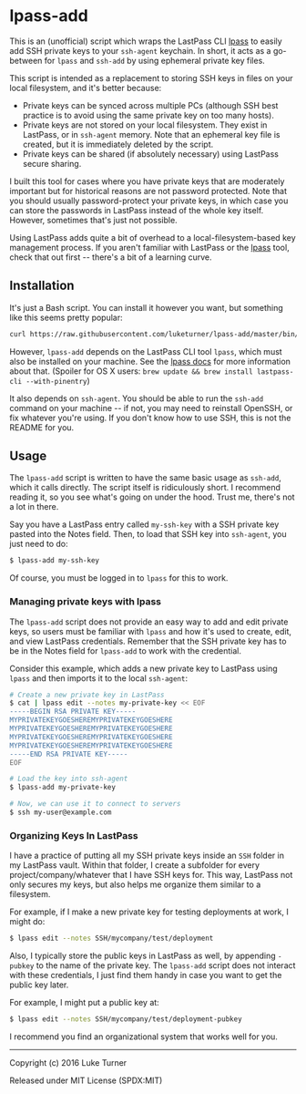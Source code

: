 # lpass-add

This is an (unofficial) script which wraps the LastPass CLI [lpass](https://github.com/lastpass/lastpass-cli) to easily add SSH private keys to your `ssh-agent` keychain. In short, it acts as a go-between for `lpass` and `ssh-add` by using ephemeral private key files.

This script is intended as a replacement to storing SSH keys in files on your local filesystem, and it's better because:

* Private keys can be synced across multiple PCs (although SSH best practice is to avoid using the same private key on too many hosts).
* Private keys are not stored on your local filesystem. They exist in LastPass, or in `ssh-agent` memory. Note that an ephemeral key file is created, but it is immediately deleted by the script.
* Private keys can be shared (if absolutely necessary) using LastPass secure sharing.

I built this tool for cases where you have private keys that are moderately important but for historical reasons are not password protected. Note that you should usually password-protect your private keys, in which case you can store the passwords in LastPass instead of the whole key itself. However, sometimes that's just not possible.

Using LastPass adds quite a bit of overhead to a local-filesystem-based key management process. If you aren't familiar with LastPass or the [lpass](https://github.com/lastpass/lastpass-cli) tool, check that out first -- there's a bit of a learning curve.

## Installation

It's just a Bash script. You can install it however you want, but something like this seems pretty popular:

``` bash
curl https://raw.githubusercontent.com/luketurner/lpass-add/master/bin/lpass-add -o /usr/local/bin/lpass-add && chmod +x /usr/local/bin/lpass-add
```

However, `lpass-add` depends on the LastPass CLI tool `lpass`, which must also be installed on your machine. See the [lpass docs](https://github.com/lastpass/lastpass-cli) for more information about that. (Spoiler for OS X users: `brew update && brew install lastpass-cli --with-pinentry`) 

It also depends on `ssh-agent`. You should be able to run the `ssh-add` command on your machine -- if not, you may need to reinstall OpenSSH, or fix whatever you're using. If you don't know how to use SSH, this is not the README for you.

## Usage

The `lpass-add` script is written to have the same basic usage as `ssh-add`, which it calls directly. The script itself is ridiculously short. I recommend reading it, so you see what's going on under the hood. Trust me, there's not a lot in there.

Say you have a LastPass entry called `my-ssh-key` with a SSH private key pasted into the Notes field. Then, to load that SSH key into `ssh-agent`, you just need to do:

``` bash
$ lpass-add my-ssh-key
```

Of course, you must be logged in to `lpass` for this to work. 

### Managing private keys with lpass

The `lpass-add` script does not provide an easy way to add and edit private keys, so users must be familiar with `lpass` and how it's used to create, edit, and view LastPass credentials. Remember that the SSH private key has to be in the Notes field for `lpass-add` to work with the credential.

Consider this example, which adds a new private key to LastPass using `lpass` and then imports it to the local `ssh-agent`:

``` bash
# Create a new private key in LastPass
$ cat | lpass edit --notes my-private-key << EOF
-----BEGIN RSA PRIVATE KEY-----
MYPRIVATEKEYGOESHEREMYPRIVATEKEYGOESHERE
MYPRIVATEKEYGOESHEREMYPRIVATEKEYGOESHERE
MYPRIVATEKEYGOESHEREMYPRIVATEKEYGOESHERE
MYPRIVATEKEYGOESHEREMYPRIVATEKEYGOESHERE
-----END RSA PRIVATE KEY-----
EOF

# Load the key into ssh-agent
$ lpass-add my-private-key

# Now, we can use it to connect to servers
$ ssh my-user@example.com
```

### Organizing Keys In LastPass

I have a practice of putting all my SSH private keys inside an `SSH` folder in my LastPass vault. Within that folder, I create a subfolder for every project/company/whatever that I have SSH keys for. This way, LastPass not only secures my keys, but also helps me organize them similar to a filesystem.

For example, if I make a new private key for testing deployments at work, I might do:

``` bash
$ lpass edit --notes SSH/mycompany/test/deployment
```

Also, I typically store the public keys in LastPass as well, by appending `-pubkey` to the name of the private key. The `lpass-add` script does not interact with these credentials, I just find them handy in case you want to get the public key later.

For example, I might put a public key at:

``` bash
$ lpass edit --notes SSH/mycompany/test/deployment-pubkey
```

I recommend you find an organizational system that works well for you. 


---

Copyright (c) 2016 Luke Turner

Released under MIT License (SPDX:MIT)